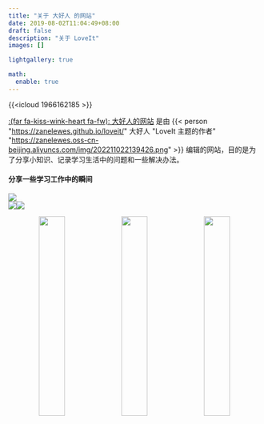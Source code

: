 ```yaml
---
title: "关于 大好人 的网站"
date: 2019-08-02T11:04:49+08:00
draft: false
description: "关于 LoveIt"
images: []

lightgallery: true

math:
  enable: true
---
```

{{<icloud 1966162185 >}}


[:(far fa-kiss-wink-heart fa-fw): 大好人的网站](https://zanelewes.github.io/loveit/) 是由 {{< person "https://zanelewes.github.io/loveit/" 大好人 "LoveIt 主题的作者" "https://zanelewes.oss-cn-beijing.aliyuncs.com/img/202211022139426.png" >}} 编辑的网站，目的是为了分享小知识、记录学习生活中的问题和一些解决办法。
#### 分享一些学习工作中的瞬间
![](https://zanelewes.oss-cn-beijing.aliyuncs.com/img/202211030022120.jpg)  
![](https://zanelewes.oss-cn-beijing.aliyuncs.com/img/202211030022122.jpg)![](https://zanelewes.oss-cn-beijing.aliyuncs.com/img/202211030022126.jpg)   

<div align="center">
   <img src="https://zanelewes.oss-cn-beijing.aliyuncs.com/img/202211030022125.jpg"  width=32%> <img src="https://zanelewes.oss-cn-beijing.aliyuncs.com/img/202211030022124.jpg" width=32%> <img src="https://zanelewes.oss-cn-beijing.aliyuncs.com/img/202211030022123.jpg" width=32%>
</div>

